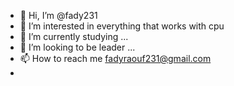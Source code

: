 - 👋 Hi, I’m @fady231
- 👀 I’m interested in everything that works with cpu 
- 🌱 I’m currently studying ...
- 💞️ I’m looking to be leader  ...
- 📫 How to reach me fadyraouf231@gmail.com
-

<!---
fady231/fady231 is a ✨ special ✨ repository because its `README.md` (this file) appears on your GitHub profile.
You can click the Preview link to take a look at your changes.
--->

